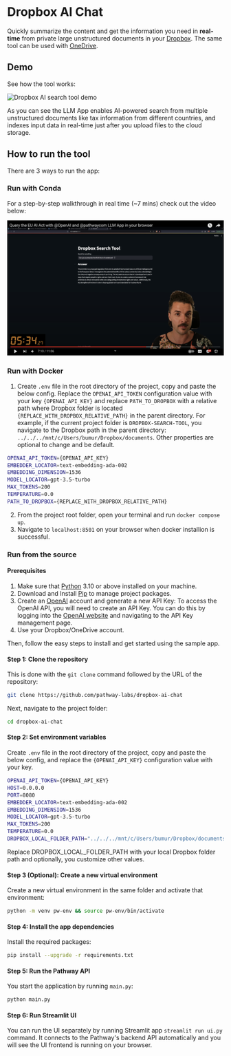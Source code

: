 # Dropbox AI Chat

Quickly summarize the content and get the information you need in **real-time** from private large unstructured documents in your [Dropbox](https://dropbox.com/). The same tool can be used with [OneDrive](https://onedrive.live.com/login/).

## Demo

See how the tool works:

![Dropbox AI search tool demo](assets/dropbox-ai-search-tool.gif)

As you can see the LLM App enables AI-powered search from multiple unstructured documents like tax information from different countries, and indexes input data in real-time just after you upload files to the cloud storage.

## How to run the tool

There are 3 ways to run the app:

### Run with Conda

For a step-by-step walkthrough in real time (~7 mins) check out the video below:

[![Thumbnail of YouTube walkthrough](assets/yt-thumbnail.png)](https://youtu.be/PbSAYHi5gnM?si=GAi3hYFTiJMO0EQH)

### Run with Docker

1. Create `.env` file in the root directory of the project, copy and paste the below config. Replace the `OPENAI_API_TOKEN` configuration value with your key `{OPENAI_API_KEY}` and replace `PATH_TO_DROPBOX` with a relative path where Dropbox folder is located `{REPLACE_WITH_DROPBOX_RELATIVE_PATH}` in the parent directory. For example, if the current project folder is `DROPBOX-SEARCH-TOOL`, you navigate to the Dropbox path in the parent directory: `../../../mnt/c/Users/bumur/Dropbox/documents`. Other properties are optional to change and be default.

```bash
OPENAI_API_TOKEN={OPENAI_API_KEY}
EMBEDDER_LOCATOR=text-embedding-ada-002
EMBEDDING_DIMENSION=1536
MODEL_LOCATOR=gpt-3.5-turbo
MAX_TOKENS=200
TEMPERATURE=0.0
PATH_TO_DROPBOX={REPLACE_WITH_DROPBOX_RELATIVE_PATH}
```

2. From the project root folder, open your terminal and run `docker compose up`.
3. Navigate to `localhost:8501` on your browser when docker installion is successful.

### Run from the source

#### Prerequisites

1. Make sure that [Python](https://www.python.org/downloads/) 3.10 or above installed on your machine.
2. Download and Install [Pip](https://pip.pypa.io/en/stable/installation/) to manage project packages.
3. Create an [OpenAI](https://openai.com/) account and generate a new API Key: To access the OpenAI API, you will need to create an API Key. You can do this by logging into the [OpenAI website](https://openai.com/product) and navigating to the API Key management page.
4. Use your Dropbox/OneDrive account.

Then, follow the easy steps to install and get started using the sample app.

#### Step 1: Clone the repository

This is done with the `git clone` command followed by the URL of the repository:

```bash
git clone https://github.com/pathway-labs/dropbox-ai-chat
```

Next,  navigate to the project folder:

```bash
cd dropbox-ai-chat
```

#### Step 2: Set environment variables

Create `.env` file in the root directory of the project, copy and paste the below config, and replace the `{OPENAI_API_KEY}` configuration value with your key.

```bash
OPENAI_API_TOKEN={OPENAI_API_KEY}
HOST=0.0.0.0
PORT=8080
EMBEDDER_LOCATOR=text-embedding-ada-002
EMBEDDING_DIMENSION=1536
MODEL_LOCATOR=gpt-3.5-turbo
MAX_TOKENS=200
TEMPERATURE=0.0
DROPBOX_LOCAL_FOLDER_PATH="../../../mnt/c/Users/bumur/Dropbox/documents"
```

Replace DROPBOX_LOCAL_FOLDER_PATH with your local Dropbox folder path and optionally, you customize other values.

#### Step 3 (Optional): Create a new virtual environment

Create a new virtual environment in the same folder and activate that environment:

```bash
python -m venv pw-env && source pw-env/bin/activate
```

#### Step 4: Install the app dependencies

Install the required packages:

```bash
pip install --upgrade -r requirements.txt
```

#### Step 5: Run the Pathway API

You start the application by running `main.py`:

```bash
python main.py
```

#### Step 6: Run Streamlit UI

You can run the UI separately by running Streamlit app
`streamlit run ui.py` command. It connects to the Pathway's backend API automatically and you will see the UI frontend is running on your browser.
